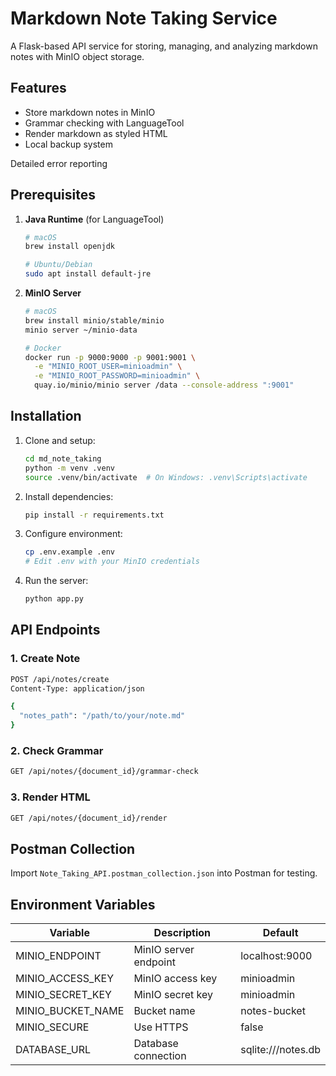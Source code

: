 # Markdown Note Taking Service

A Flask-based API service for storing, managing, and analyzing markdown notes with MinIO object storage.

## Features

- Store markdown notes in MinIO
- Grammar checking with LanguageTool
- Render markdown as styled HTML
- Local backup system

 Detailed error reporting

## Prerequisites

1. **Java Runtime** (for LanguageTool)
   ```bash
   # macOS
   brew install openjdk

   # Ubuntu/Debian
   sudo apt install default-jre
   ```

2. **MinIO Server**
   ```bash
   # macOS
   brew install minio/stable/minio
   minio server ~/minio-data

   # Docker
   docker run -p 9000:9000 -p 9001:9001 \
     -e "MINIO_ROOT_USER=minioadmin" \
     -e "MINIO_ROOT_PASSWORD=minioadmin" \
     quay.io/minio/minio server /data --console-address ":9001"
   ```

## Installation

1. Clone and setup:
   ```bash
   cd md_note_taking
   python -m venv .venv
   source .venv/bin/activate  # On Windows: .venv\Scripts\activate
   ```

2. Install dependencies:
   ```bash
   pip install -r requirements.txt
   ```

3. Configure environment:
   ```bash
   cp .env.example .env
   # Edit .env with your MinIO credentials
   ```

4. Run the server:
   ```bash
   python app.py
   ```

## API Endpoints

### 1. Create Note
```bash
POST /api/notes/create
Content-Type: application/json

{
  "notes_path": "/path/to/your/note.md"
}
```

### 2. Check Grammar
```bash
GET /api/notes/{document_id}/grammar-check
```

### 3. Render HTML
```bash
GET /api/notes/{document_id}/render
```

## Postman Collection

Import `Note_Taking_API.postman_collection.json` into Postman for testing.

## Environment Variables

| Variable | Description | Default |
|----------|-------------|---------|
| MINIO_ENDPOINT | MinIO server endpoint | localhost:9000 |
| MINIO_ACCESS_KEY | MinIO access key | minioadmin |
| MINIO_SECRET_KEY | MinIO secret key | minioadmin |
| MINIO_BUCKET_NAME | Bucket name | notes-bucket |
| MINIO_SECURE | Use HTTPS | false |
| DATABASE_URL | Database connection | sqlite:///notes.db |
